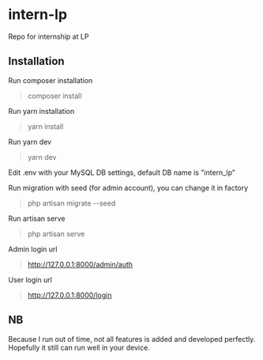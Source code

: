 # intern-lp
Repo for internship at LP

## Installation
Run composer installation
> composer install

Run yarn installation
> yarn install

Run yarn dev
> yarn dev

Edit .env with your MySQL DB settings, default DB name is "intern_lp"

Run migration with seed (for admin account), you can change it in factory
> php artisan migrate --seed

Run artisan serve
> php artisan serve

Admin login url
> http://127.0.0.1:8000/admin/auth

User login url
> http://127.0.0.1:8000/login


## NB
Because I run out of time, not all features is added and developed perfectly. Hopefully it still can run well in your device.
